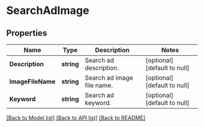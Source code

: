 # SearchAdImage

## Properties
Name | Type | Description | Notes
------------ | ------------- | ------------- | -------------
**Description** | **string** | Search ad description. | [optional] [default to null]
**ImageFileName** | **string** | Search ad image file name. | [optional] [default to null]
**Keyword** | **string** | Search ad keyword. | [optional] [default to null]

[[Back to Model list]](../README.md#documentation-for-models) [[Back to API list]](../README.md#documentation-for-api-endpoints) [[Back to README]](../README.md)

